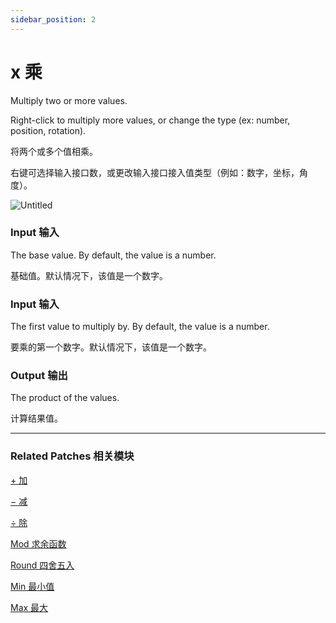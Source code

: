 ```yaml
---
sidebar_position: 2
---
```


# x 乘

Multiply two or more values.

Right-click to multiply more values, or change the type (ex: number, position, rotation).

将两个或多个值相乘。

右键可选择输入接口数，或更改输入接口接入值类型（例如：数字，坐标，角度）。

![Untitled](https://s3.us-west-2.amazonaws.com/secure.notion-static.com/96bf200c-f709-4870-846c-681a0bb4a24e/Untitled.png?X-Amz-Algorithm=AWS4-HMAC-SHA256&X-Amz-Content-Sha256=UNSIGNED-PAYLOAD&X-Amz-Credential=AKIAT73L2G45EIPT3X45%2F20220602%2Fus-west-2%2Fs3%2Faws4_request&X-Amz-Date=20220602T174054Z&X-Amz-Expires=86400&X-Amz-Signature=72db45b7f26cec537a4b55531f29b058cfa1d9fb5799a7ab504f35d1118f96b0&X-Amz-SignedHeaders=host&response-content-disposition=filename%20%3D%22Untitled.png%22&x-id=GetObject)

### Input 输入

The base value. By default, the value is a number.

基础值。默认情况下，该值是一个数字。

### Input 输入

The first value to multiply by. By default, the value is a number.

要乘的第一个数字。默认情况下，该值是一个数字。

### Output 输出

The product of the values.

计算结果值。

------

### Related Patches 相关模块

[+ 加](./+.md)

[− 减](./-.md)

[÷ 除](./%C3%B7.md)

[Mod 求余函数](./Mod.md)

[Round 四舍五入](./Round.md)

[Min 最小值](./Min.md)

[Max 最大](./Max.md)
